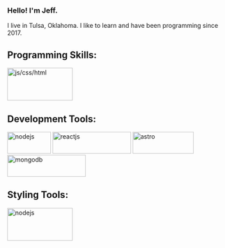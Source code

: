 ### Hello! I'm Jeff.

I live in Tulsa, Oklahoma. I like to learn and have been programming since 2017. 

## Programming Skills:
 <div style="flex-row">
 <img height=75px width=150px alt="js/css/html" src="https://user-images.githubusercontent.com/30186107/29488525-f55a69d0-84da-11e7-8a39-5476f663b5eb.png">
</div>

## Development Tools:
<div style="flex-row">
<img height=50px width=100px alt="nodejs" src="https://upload.wikimedia.org/wikipedia/commons/thumb/d/d9/Node.js_logo.svg/2560px-Node.js_logo.svg.png"/>
<img height=50px width=180px alt="reactjs" src="https://storage.googleapis.com/xebia-blog/1/2014/09/react-opti.png"/>
<img height=50px width=140px alt="astro" src="https://astro.build/assets/press/astro-logo-dark.png"/>
<img height=50px width=180px alt="mongodb" src="https://upload.wikimedia.org/wikipedia/commons/thumb/9/93/MongoDB_Logo.svg/2560px-MongoDB_Logo.svg.png" />
 </div>
 
 ## Styling Tools:
 <div style ="flex-row">
 <img height=75px width=150px alt="nodejs" src="https://getlogovector.com/wp-content/uploads/2021/01/tailwind-css-logo-vector.png"/>
 </div>




<!--
**Trivial-lore/Trivial-lore** is a ✨ _special_ ✨ repository because its `README.md` (this file) appears on your GitHub profile.

Here are some ideas to get you started:

- 🔭 I’m currently working on ...
- 🌱 I’m currently learning ...
- 👯 I’m looking to collaborate on ...
- 🤔 I’m looking for help with ...
- 💬 Ask me about ...
- 📫 How to reach me: ...
- 😄 Pronouns: ...
- ⚡ Fun fact: ...
-->
